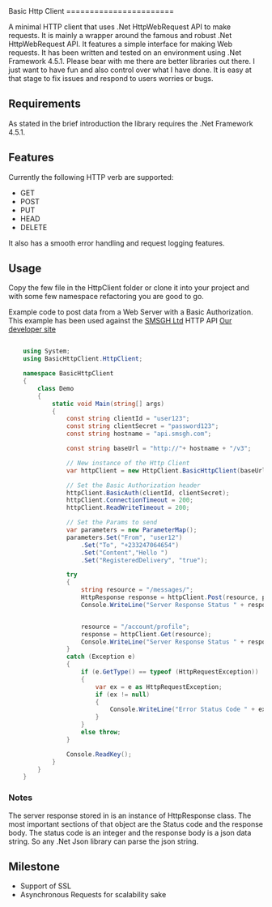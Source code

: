 ﻿<!DOCTYPE html>

<html lang="en" xmlns="http://www.w3.org/1999/xhtml">
<head>
    <meta charset="utf-8" />
    <title></title>
</head>
<body>
Basic Http Client
=======================
    
A minimal HTTP client that uses .Net HttpWebRequest API to make requests. 
It is mainly a wrapper around the famous and robust .Net HttpWebRequest API.
It features a simple interface for making Web requests. 
It has been written and tested on an environment using .Net Framework 4.5.1. 
Please bear with me there are better libraries out there. I just want to have fun and also control over what I have done. 
It is easy at that stage to fix issues and respond to users worries or bugs.

## Requirements
As stated in the brief introduction the library requires the .Net Framework 4.5.1.

## Features
Currently the following HTTP verb are supported:

* GET
* POST
* PUT
* HEAD
* DELETE

It also has a smooth error handling and request logging features.

## Usage
Copy the few file in the HttpClient folder or clone it into your project and with some few namespace refactoring you are good to go.

Example code to post data from a Web Server with a Basic Authorization. This example has been used against the [SMSGH Ltd](http://www.smsgh.com/) HTTP API [Our developer site](http://developers.smsgh.com/)

```c#

    using System;
    using BasicHttpClient.HttpClient;

    namespace BasicHttpClient
    {
        class Demo
        {
            static void Main(string[] args)
            {
                const string clientId = "user123";
                const string clientSecret = "password123";
                const string hostname = "api.smsgh.com";

                const string baseUrl = "http://"+ hostname + "/v3";

                // New instance of the Http Client
                var httpClient = new HttpClient.BasicHttpClient(baseUrl);

                // Set the Basic Authorization header
                httpClient.BasicAuth(clientId, clientSecret);
                httpClient.ConnectionTimeout = 200;
                httpClient.ReadWriteTimeout = 200;

                // Set the Params to send
                var parameters = new ParameterMap();
                parameters.Set("From", "user12")
                    .Set("To", "+233247064654")
                    .Set("Content","Hello ")
                    .Set("RegisteredDelivery", "true");

                try
                {
                    string resource = "/messages/";
                    HttpResponse response = httpClient.Post(resource, parameters);
                    Console.WriteLine("Server Response Status " + response.Status);


                    resource = "/account/profile";
                    response = httpClient.Get(resource);
                    Console.WriteLine("Server Response Status " + response.Status);
                }
                catch (Exception e)
                {
                    if (e.GetType() == typeof (HttpRequestException))
                    {
                        var ex = e as HttpRequestException;
                        if (ex != null)
                        {
                            Console.WriteLine("Error Status Code " + ex.HttpResponse.Status);
                        }
                    }
                    else throw;
                }

                Console.ReadKey();
            }
        }
    }
```

### Notes

The server response stored in is an instance of HttpResponse class. The most important sections of that object
are the Status code and the response body. 
The status code is an integer and the response body is a json data string. So any .Net Json library can parse the json string.

## Milestone

* Support of SSL
* Asynchronous Requests for scalability sake

</body>
</html>